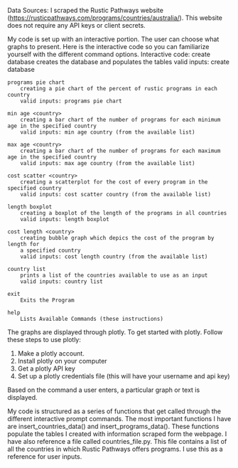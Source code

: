 Data Sources:
I scraped the Rustic Pathways website (https://rusticpathways.com/programs/countries/australia/).
This website does not require any API keys or client secrets.

My code is set up with an interactive portion. The user can choose what graphs to present.
Here is the interactive code so you can familiarize yourself with the different command options.
Interactive code:
    create database
        creates the database and populates the tables
        valid inputs: create database

    programs pie chart
        creating a pie chart of the percent of rustic programs in each country
        valid inputs: programs pie chart

    min age <country>
        creating a bar chart of the number of programs for each minimum age in the specified country
        valid inputs: min age country (from the available list)

    max age <country>
        creating a bar chart of the number of programs for each maximum age in the specified country
        valid inputs: max age country (from the available list)

    cost scatter <country>
        creating a scatterplot for the cost of every program in the specified country
        valid inputs: cost scatter country (from the available list)

    length boxplot
        creating a boxplot of the length of the programs in all countries
        valid inputs: length boxplot

    cost length <country>
        creating bubble graph which depics the cost of the program by length for
        a specified country
        valid inputs: cost length country (from the available list)

    country list
        prints a list of the countries available to use as an input
        valid inputs: country list

    exit
        Exits the Program

    help
        Lists Available Commands (these instructions)


The graphs are displayed through plotly. To get started with plotly.
Follow these steps to use plotly:
1. Make a plotly account.
2. Install plotly on your computer
3. Get a plotly API key
4. Set up a plotly credentials file (this will have your username and api key)


Based on the command a user enters, a particular graph or text is displayed.

My code is structured as a series of functions that get called through the different interactive prompt commands.
The most important functions I have are insert_countries_data() and insert_programs_data(). These functions populate the tables I created with information scraped form the webpage. I have also reference a file called countries_file.py. This file contains a list of all the countries in which Rustic Pathways offers programs. I use this as a reference for user inputs.
